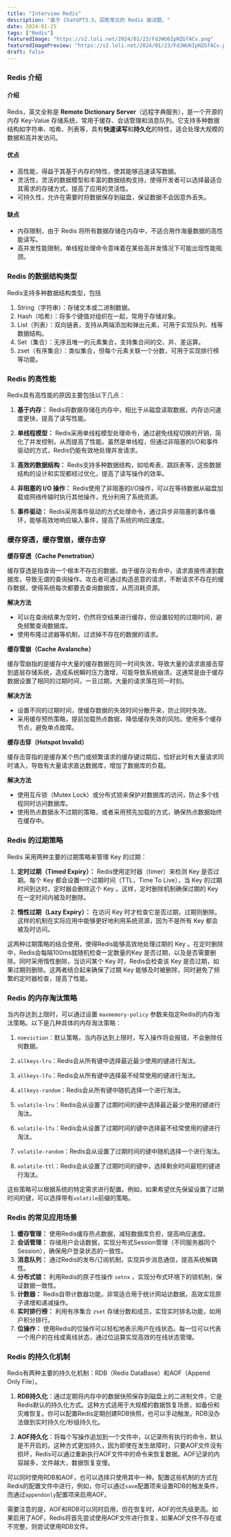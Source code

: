 ```yaml
---
title: "Interview Redis"
description: "基于 ChatGPT3.5，回答常见的 Redis 面试题。"
date: 2024-01-25
tags: ["Redis"]
featuredImage: "https://s2.loli.net/2024/01/23/FdJWU6IpNZGfACv.png"
featuredImagePreview: "https://s2.loli.net/2024/01/23/FdJWU6IpNZGfACv.png"
draft: false
---
```


<!--more-->

### Redis 介绍

#### 介绍

Redis，英文全称是 **Remote Dictionary Server**（远程字典服务），是一个开源的内存 Key-Value 存储系统，常用于缓存、会话管理和消息队列。它支持多种数据结构如字符串、哈希、列表等，具有**快速读写**和**持久化**的特性，适合处理大规模的数据和高并发访问。

#### 优点

* 高性能，得益于其基于内存的特性，使其能够迅速读写数据。
* 灵活性，灵活的数据模型和丰富的数据结构支持，使得开发者可以选择最适合其需求的存储方式，提高了应用的灵活性。
* 可持久性，允许在需要时将数据保存到磁盘，保证数据不会因意外丢失。

#### 缺点

* 内存限制，由于 Redis 将所有数据存储在内存中，不适合用作海量数据的高性能读写。
* 高并发性能限制，单线程处理命令意味着在某些高并发情况下可能出现性能瓶颈。



### Redis 的数据结构类型

Redis支持多种数据结构类型，包括

1. String（字符串）：存储文本或二进制数据。
2. Hash（哈希）：将多个键值对组织在一起，常用于存储对象。
3. List（列表）：双向链表，支持从两端添加和弹出元素，可用于实现队列、栈等数据结构。
4. Set（集合）：无序且唯一的元素集合，支持集合间的交、并、差运算。
5. zset（有序集合）：类似集合，但每个元素关联一个分数，可用于实现排行榜等功能。



### Redis 的高性能

Redis具有高性能的原因主要包括以下几点：

1. **基于内存：** Redis将数据存储在内存中，相比于从磁盘读取数据，内存访问速度更快，提高了读写性能。

2. **单线程模型：** Redis采用单线程模型处理命令，通过避免线程切换的开销，简化了并发控制，从而提高了性能。虽然是单线程，但通过非阻塞的I/O和事件驱动的方式，Redis仍能有效地处理并发请求。

3. **高效的数据结构：** Redis支持多种数据结构，如哈希表、跳跃表等，这些数据结构的设计和实现都经过优化，提高了读写操作的效率。

4. **非阻塞的 I/O 操作：** Redis使用了非阻塞的I/O操作，可以在等待数据从磁盘加载或网络传输时执行其他操作，充分利用了系统资源。

5. **事件驱动：** Redis采用事件驱动的方式处理命令，通过异步非阻塞的事件循环，能够高效地响应输入事件，提高了系统的响应速度。



### 缓存穿透，缓存雪崩，缓存击穿

**缓存穿透（Cache Penetration）** 

缓存穿透是指查询一个根本不存在的数据，由于缓存没有命中，请求直接传递到数据库，导致无谓的查询操作。攻击者可通过构造恶意的请求，不断请求不存在的缓存数据，使得系统每次都要去查询数据库，从而消耗资源。

**解决方法** 

- 可以在查询结果为空时，仍然将空结果进行缓存，但设置较短的过期时间，避免频繁查询数据库。
- 使用布隆过滤器等机制，过滤掉不存在的数据的请求。



**缓存雪崩（Cache Avalanche）** 

缓存雪崩指的是缓存中大量的缓存数据在同一时间失效，导致大量的请求直接击穿到底层存储系统，造成系统瞬时压力激增，可能导致系统崩溃。这通常是由于缓存数据设置了相同的过期时间，一旦过期，大量的请求落在同一时刻。

**解决方法** 

- 设置不同的过期时间，使缓存数据的失效时间分散开来，防止同时失效。
- 采用缓存预热策略，提前加载热点数据，降低缓存失效的风险。使用多个缓存节点，避免单点故障。



**缓存击穿（Hotspot Invalid）**

缓存击穿指的是缓存某个热门或频繁请求的缓存键过期后，恰好此时有大量请求同时涌入，导致有大量请求直达数据库，增加了数据库的负载。

**解决方法** 

- 使用互斥锁（Mutex Lock）或分布式锁来保护对数据库的访问，防止多个线程同时访问数据库。
- 使用热点数据永不过期的策略，或者采用预先加载的方式，确保热点数据始终在缓存中。



### Redis 的过期策略

Redis 采用两种主要的过期策略来管理 Key 的过期：

1. **定时过期（Timed Expiry）：** Redis使用定时器（timer）来检测 Key 是否过期。每个 Key 都会设置一个过期时间（TTL，Time To Live），当 Key 的过期时间到达时，定时器会删除这个 Key 。这样，定时删除机制确保过期的 Key 在一定时间内被及时删除。

2. **惰性过期（Lazy Expiry）：** 在访问 Key 时才检查它是否过期，过期则删除。这样的机制在实际应用中能够更好地利用系统资源，因为不是所有 Key 都会被及时访问。

这两种过期策略的结合使用，使得Redis能够高效地处理过期的 Key 。在定时删除中，Redis会每隔100ms就随机检查一定数量的Key 是否过期，以及是否需要删除。同时采用惰性删除，当访问某个 Key 时，Redis会检查该 Key 是否过期，如果过期则删除。这两者结合起来确保了过期 Key 能够及时被删除，同时避免了频繁的定时器检查，提高了性能。



### Redis 的内存淘汰策略

当内存达到上限时，可以通过设置 `maxmemory-policy` 参数来指定Redis的内存淘汰策略。以下是几种具体的内存淘汰策略：

1. `noeviction`：默认策略，当内存达到上限时，写入操作将会报错，不会删除任何数据。

2. `allkeys-lru`：Redis会从所有键中选择最近最少使用的键进行淘汰。

3. `allkeys-lfu`：Redis会从所有键中选择最不经常使用的键进行淘汰。

4. `allkeys-random`：Redis会从所有键中随机选择一个进行淘汰。

5. `volatile-lru`：Redis会从设置了过期时间的键中选择最近最少使用的键进行淘汰。

6. `volatile-lfu`：Redis会从设置了过期时间的键中选择最不经常使用的键进行淘汰。

7. `volatile-random`：Redis会从设置了过期时间的键中随机选择一个进行淘汰。

8. `volatile-ttl`：Redis会从设置了过期时间的键中，选择剩余时间最短的键进行淘汰。

这些策略可以根据系统的特定需求进行配置。例如，如果希望优先保留设置了过期时间的键，可以选择带有`volatile`前缀的策略。



### Redis 的常见应用场景

1. **缓存管理：** 使用Redis缓存热点数据，减轻数据库负担，提高响应速度。
2. **会话管理：** 存储用户会话数据，实现分布式Session管理（不同服务器同个Session），确保用户登录状态的一致性。
3. **消息队列：** 通过Redis的发布/订阅机制，实现异步消息通信，提高系统解耦性。
4. **分布式锁：** 利用Redis的原子性操作 `setnx` ，实现分布式环境下的锁机制，保证数据一致性。
5. **计数器：** Redis自带计数器功能，非常适合用于统计网站访数据，高效实现原子递增和递减操作。
6. **实时排行榜：** 利用有序集合 `zset` 存储分数和成员，实现实时排名功能，如用户积分排行。
7. **位操作：** 使用Redis的位操作可以轻松地表示用户在线状态。每一位可以代表一个用户的在线或离线状态，通过位运算实现高效的在线状态管理。



### Redis 的持久化机制

Redis有两种主要的持久化机制：RDB（Redis DataBase）和AOF（Append Only File）。

1. **RDB持久化**：通过定期将内存中的数据快照保存到磁盘上的二进制文件，它是Redis默认的持久化方式。这种方式适用于大规模的数据恢复场景，如备份和灾难恢复。你可以配置Redis定期创建RDB快照，也可以手动触发。RDB没办法做到实时持久化/秒级持久化。

2. **AOF持久化**：将每个写操作追加到一个文件中，以记录所有执行的命令，默认是不开启的。这种方式更加持久，因为即使在发生故障时，只要AOF文件没有损坏，Redis可以通过重新执行AOF文件中的命令来恢复数据。AOF记录的内容越多，文件越大，数据恢复变慢。

可以同时使用RDB和AOF，也可以选择只使用其中一种。配置这些机制的方式在Redis的配置文件中进行，例如，你可以通过`save`配置项来设置RDB的触发条件，而通过`appendonly`配置项来启用AOF。

需要注意的是，AOF和RDB可以同时启用，但在恢复时，AOF的优先级更高。如果启用了AOF，Redis将首先尝试使用AOF文件进行恢复，如果AOF文件不存在或不完整，则尝试使用RDB文件。
